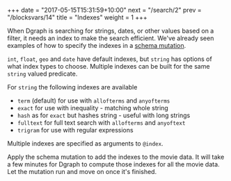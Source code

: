 +++
date = "2017-05-15T15:31:59+10:00"
next = "/search/2"
prev = "/blocksvars/14"
title = "Indexes"
weight = 1
+++

When Dgraph is searching for strings, dates, or other values based on a filter, it needs an index to make the search efficient.  We've already seen examples of how to specify the indexes in a [schema mutation](/moredata/1).

`int`, `float`, `geo` and `date` have default indexes, but `string` has options of what index types to choose.  Multiple indexes can be built for the same `string` valued predicate.

For `string` the following indexes are available

* `term` (default) for use with `allofterms` and `anyofterms`
* `exact` for use with inequality - matching whole string
* `hash` as for `exact` but hashes string - useful with long strings
* `fulltext` for full text search with `allofterms` and `anyoftext`
* `trigram` for use with regular expressions

Multiple indexes are specified as arguments to `@index`.

Apply the schema mutation to add the indexes to the movie data.  It will take a few minutes for Dgraph to compute those indexes for all the movie data.  Let the mutation run and move on once it's finished.

